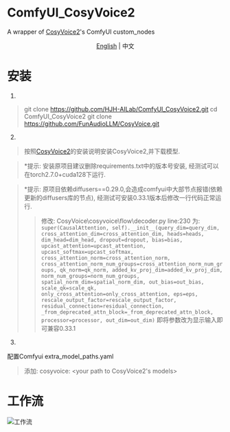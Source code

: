 # ComfyUI_CosyVoice2
A wrapper of [CosyVoice2](https://github.com/FunAudioLLM/CosyVoice/ "CosyVoice2")'s ComfyUI custom_nodes

<p style="text-align:center;"><a href="README.md">English</a> | <span>中文</span></p>

# 安装
1.   
>git clone <https://github.com/HJH-AILab/ComfyUI_CosyVoice2.git>
>cd ComfyUI_CosyVoice2
>git clone <https://github.com/FunAudioLLM/CosyVoice.git>

2.  
>按照[CosyVoice2](https://github.com/FunAudioLLM/CosyVoice/ "CosyVoice2")的安装说明安装CosyVoice2,并下载模型.

>*提示: 安装原项目建议删除requirements.txt中的版本号安装, 经测试可以在torch2.7.0+cuda128下运行.

>*提示: 原项目依赖diffusers==0.29.0,会造成comfyui中大部节点报错(依赖更新的diffusers库的节点), 经测试可安装0.33.1版本后修改一行代码正常运行.
>>修改: CosyVoice\cosyvoice\flow\decoder.py line:230 为:
>>``super(CausalAttention, self).__init__(query_dim=query_dim, cross_attention_dim=cross_attention_dim, heads=heads, dim_head=dim_head, dropout=dropout, bias=bias, upcast_attention=upcast_attention, upcast_softmax=upcast_softmax,
                                                    cross_attention_norm=cross_attention_norm, cross_attention_norm_num_groups=cross_attention_norm_num_groups, qk_norm=qk_norm, added_kv_proj_dim=added_kv_proj_dim, norm_num_groups=norm_num_groups,
                                                    spatial_norm_dim=spatial_norm_dim, out_bias=out_bias, scale_qk=scale_qk, only_cross_attention=only_cross_attention, eps=eps, rescale_output_factor=rescale_output_factor, residual_connection=residual_connection,
                                                    _from_deprecated_attn_block=_from_deprecated_attn_block, processor=processor, out_dim=out_dim)``
>>即将参数改为显示输入即可兼容0.33.1

3.  
配置Comfyui extra_model_paths.yaml
>添加:
>cosyvoice: &lt;your path to CosyVoice2's models>

# 工作流
![工作流](exsample/workflow.png "workflow")